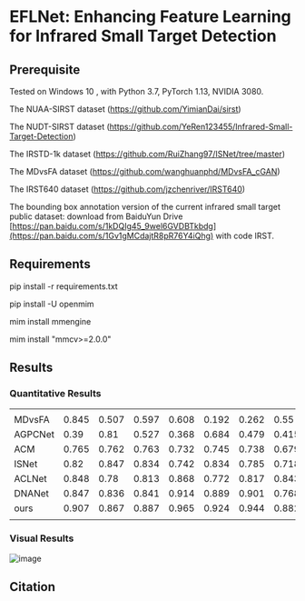 # EFLNet: Enhancing Feature Learning for Infrared Small Target Detection
## Prerequisite

Tested on Windows 10 , with Python 3.7, PyTorch 1.13, NVIDIA 3080.

The NUAA-SIRST dataset (https://github.com/YimianDai/sirst)

The NUDT-SIRST dataset (https://github.com/YeRen123455/Infrared-Small-Target-Detection)

The IRSTD-1k dataset (https://github.com/RuiZhang97/ISNet/tree/master)

The MDvsFA dataset (https://github.com/wanghuanphd/MDvsFA_cGAN)

The IRST640 dataset (https://github.com/jzchenriver/IRST640)

The bounding box annotation version of the current infrared small target public dataset: download from  BaiduYun Drive [https://pan.baidu.com/s/1kDQIg45_9wel6GVDBTkbdg](https://pan.baidu.com/s/1Gv1gMCdajtR8pR76Y4iQhg) with code IRST.

## Requirements
  pip install -r requirements.txt
 
  pip install -U openmim
  
  mim install mmengine
  
  mim install "mmcv>=2.0.0"

## Results 
### Quantitative Results
|                |              |              |              |              |              |              |              |              |              |
|----------------|--------------|--------------|--------------|--------------|--------------|--------------|--------------|--------------|--------------|
|                |              |              |              |              |              |              |              |              |              |
|     MDvsFA     |     0.845    |     0.507    |     0.597    |     0.608    |     0.192    |     0.262    |     0.55     |     0.483    |     0.475    |
|     AGPCNet    |     0.39     |     0.81     |     0.527    |     0.368    |     0.684    |     0.479    |     0.415    |     0.47     |     0.441    |
|     ACM        |     0.765    |     0.762    |     0.763    |     0.732    |     0.745    |     0.738    |     0.679    |     0.605    |     0.64     |
|     ISNet      |     0.82     |     0.847    |     0.834    |     0.742    |     0.834    |     0.785    |     0.718    |     0.741    |     0.729    |
|     ACLNet     |     0.848    |     0.78     |     0.813    |     0.868    |     0.772    |     0.817    |     0.843    |     0.656    |     0.738    |
|     DNANet     |     0.847    |     0.836    |     0.841    |     0.914    |     0.889    |     0.901    |     0.768    |     0.721    |     0.744    |
|     ours       |     0.907    |     0.867    |     0.887    |     0.965    |     0.924    |     0.944    |     0.882    |     0.807    |     0.842    |
|                |              |              |              |              |              |              |              |              |              |

### Visual Results
![image](https://github.com/yang19950411/infrared-small-target/blob/main/Visual%20Results.png)

## Citation

